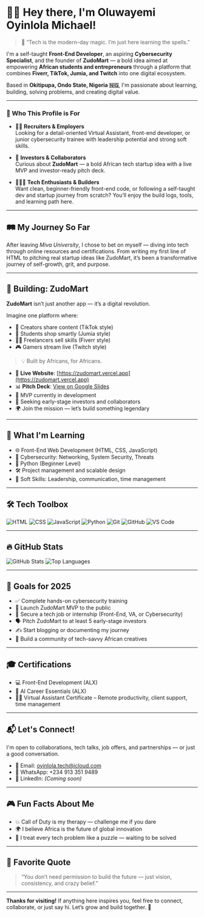 # 👋🏽 Hey there, I'm Oluwayemi Oyinlola Michael!

> 🧠 “Tech is the modern-day magic. I’m just here learning the spells.”

I'm a self-taught **Front-End Developer**, an aspiring **Cybersecurity Specialist**, and the founder of **ZudoMart** — a bold idea aimed at empowering **African students and entrepreneurs** through a platform that combines **Fiverr, TikTok, Jumia, and Twitch** into one digital ecosystem.

Based in **Okitipupa, Ondo State, Nigeria 🇳🇬**, I'm passionate about learning, building, solving problems, and creating digital value.

---

### 🎯 Who This Profile is For

- 🧑‍💼 **Recruiters & Employers**  
Looking for a detail-oriented Virtual Assistant, front-end developer, or junior cybersecurity trainee with leadership potential and strong soft skills.

- 💼 **Investors & Collaborators**  
Curious about **ZudoMart** — a bold African tech startup idea with a live MVP and investor-ready pitch deck.

- 👨🏽‍💻 **Tech Enthusiasts & Builders**  
Want clean, beginner-friendly front-end code, or following a self-taught dev and startup journey from scratch? You’ll enjoy the build logs, tools, and learning path here.

---

## 🛤 My Journey So Far

After leaving *Miva University*, I chose to bet on myself — diving into tech through online resources and certifications. From writing my first line of HTML to pitching real startup ideas like ZudoMart, it’s been a transformative journey of self-growth, grit, and purpose.

---

## 🚀 Building: ZudoMart

**ZudoMart** isn’t just another app — it’s a digital revolution.

Imagine one platform where:
- 🎥 Creators share content (TikTok style)  
- 🛒 Students shop smartly (Jumia style)  
- 🧑‍💻 Freelancers sell skills (Fiverr style)  
- 🎮 Gamers stream live (Twitch style)

> 💡 Built by Africans, for Africans.

- 🔗 **Live Website**: [https://zudomart.vercel.app](https://zudomart.vercel.app)  
- 📊 **Pitch Deck**: [View on Google Slides](https://docs.google.com/presentation/d/1VwHvEXf6CsbHQ5_cZShPq8BC9Bzt8wLzLz9iJbVGpng/edit?usp=drivesdk)  
- 🧱 MVP currently in development  
- 💼 Seeking early-stage investors and collaborators  
- 🌍 Join the mission — let’s build something legendary

---

## 🧠 What I'm Learning

- 🌐 Front-End Web Development (HTML, CSS, JavaScript)
- 🔐 Cybersecurity: Networking, System Security, Threats
- 🐍 Python (Beginner Level)
- 🛠️ Project management and scalable design
- 🤝 Soft Skills: Leadership, communication, time management

---

## 🛠 Tech Toolbox

![HTML](https://img.shields.io/badge/HTML5-E34F26?style=flat&logo=html5&logoColor=white)
![CSS](https://img.shields.io/badge/CSS3-1572B6?style=flat&logo=css3&logoColor=white)
![JavaScript](https://img.shields.io/badge/JavaScript-F7DF1E?style=flat&logo=javascript&logoColor=black)
![Python](https://img.shields.io/badge/Python-3776AB?style=flat&logo=python&logoColor=white)
![Git](https://img.shields.io/badge/Git-F05032?style=flat&logo=git&logoColor=white)
![GitHub](https://img.shields.io/badge/GitHub-181717?style=flat&logo=github&logoColor=white)
![VS Code](https://img.shields.io/badge/VS%20Code-007ACC?style=flat&logo=visual-studio-code&logoColor=white)

---

## 🔥 GitHub Stats

![GitHub Stats](https://github-readme-stats.vercel.app/api?username=oyinlola-tech&show_icons=true&theme=radical)
![Top Languages](https://github-readme-stats.vercel.app/api/top-langs/?username=oyinlola-tech&layout=compact&theme=radical)

---

## 🎯 Goals for 2025

- ✅ Complete hands-on cybersecurity training  
- 🚀 Launch ZudoMart MVP to the public  
- 💼 Secure a tech job or internship (Front-End, VA, or Cybersecurity)  
- 🗣 Pitch ZudoMart to at least 5 early-stage investors  
- ✍ Start blogging or documenting my journey  
- 🤝 Build a community of tech-savvy African creatives

---

## 🎓 Certifications

- 💻 Front-End Development (ALX)  
- 🤖 AI Career Essentials (ALX)  
- 🧑‍💼 Virtual Assistant Certificate – Remote productivity, client support, time management

---

## 📬 Let's Connect!

I'm open to collaborations, tech talks, job offers, and partnerships — or just a good conversation.

- 📧 Email: [oyinlola.tech@icloud.com](mailto:oyinlola.tech@icloud.com)  
- 📱 WhatsApp: +234 913 351 9489  
- 🔗 LinkedIn: *(Coming soon)*

---

## 🎮 Fun Facts About Me

- 💥 Call of Duty is my therapy — challenge me if you dare  
- 🌍 I believe Africa is the future of global innovation  
- 🧠 I treat every tech problem like a puzzle — waiting to be solved

---

## 🧾 Favorite Quote

> “You don’t need permission to build the future — just vision, consistency, and crazy belief.”

---

**Thanks for visiting!** If anything here inspires you, feel free to connect, collaborate, or just say hi. Let’s grow and build together. 🌱